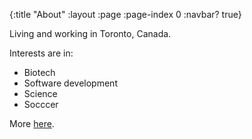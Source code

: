 {:title "About"
 :layout :page
 :page-index 0
 :navbar? true}

Living and working in Toronto, Canada.

Interests are in:

- Biotech 
- Software development
- Science
- Socccer

More [here](https://about.me/philrees).
